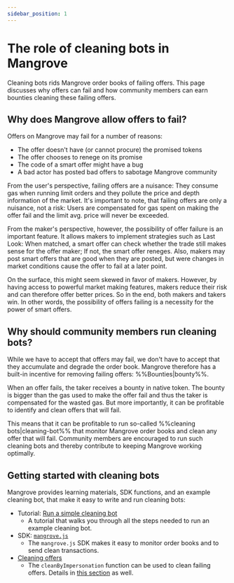 ```yaml
---
sidebar_position: 1
---
```

# The role of cleaning bots in Mangrove

Cleaning bots rids Mangrove order books of failing offers. This page discusses why offers can fail and how community members can earn bounties cleaning these failing offers.

## Why does Mangrove allow offers to fail?

Offers on Mangrove may fail for a number of reasons:

* The offer doesn't have (or cannot procure) the promised tokens
* The offer chooses to renege on its promise
* The code of a smart offer might have a bug
* A bad actor has posted bad offers to sabotage Mangrove community

From the user's perspective, failing offers are a nuisance: They consume gas when running limit orders and they pollute the price and depth information of the market. It's important to note, that failing offers are only a nuisance, not a risk: Users are compensated for gas spent on making the offer fail and the limit avg. price will never be exceeded.

From the maker's perspective, however, the possibility of offer failure is an important feature. It allows makers to implement strategies such as Last Look: When matched, a smart offer can check whether the trade still makes sense for the offer maker; If not, the smart offer reneges. Also, makers may post smart offers that are good when they are posted, but were changes in market conditions cause the offer to fail at a later point.

On the surface, this might seem skewed in favor of makers. However, by having access to powerful market making features, makers reduce their risk and can therefore offer better prices. So in the end, both makers and takers win.
In other words, the possibility of offers failing is a necessity for the power of smart offers.

## Why should community members run cleaning bots?

While we have to accept that offers may fail, we don't have to accept that they accumulate and degrade the order book. Mangrove therefore has a built-in incentive for removing failing offers: %%Bounties|bounty%%.

When an offer fails, the taker receives a bounty in native token. The bounty is bigger than the gas used to make the offer fail and thus the taker is compensated for the wasted gas. But more importantly, it can be profitable to identify and clean offers that will fail.

This means that it can be profitable to run so-called %%cleaning bots|cleaning-bot%% that monitor Mangrove order books and clean any offer that will fail. Community members are encouraged to run such cleaning bots and thereby contribute to keeping Mangrove working optimally.

## Getting started with cleaning bots

Mangrove provides learning materials, SDK functions, and an example cleaning bot, that make it easy to write and run cleaning bots:

* Tutorial: [Run a simple cleaning bot](../getting-started/run-a-simple-cleaning-bot)
  * A tutorial that walks you through all the steps needed to run an example cleaning bot.
* SDK: [`mangrove.js`](../../SDK/README.md)
  * The `mangrove.js` SDK makes it easy to monitor order books and to send clean transactions.
* [Cleaning offers](../../protocol/technical-references/offer-cleaning.md)
  * The `cleanByImpersonation` function can be used to clean failing offers. Details in [this section](../guides/use-borrowed-funds-for-cleaning.md) as well.
